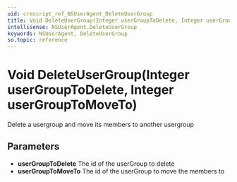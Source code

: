 ```yaml
---
uid: crmscript_ref_NSUserAgent_DeleteUserGroup
title: Void DeleteUserGroup(Integer userGroupToDelete, Integer userGroupToMoveTo)
intellisense: NSUserAgent.DeleteUserGroup
keywords: NSUserAgent, DeleteUserGroup
so.topic: reference
---
```


# Void DeleteUserGroup(Integer userGroupToDelete, Integer userGroupToMoveTo)

Delete a usergroup and move its members to another usergroup

## Parameters

* **userGroupToDelete** The id of the userGroup to delete
* **userGroupToMoveTo** The id of the userGroup to move the members to
